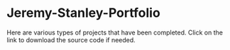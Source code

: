 # Jeremy-Stanley-Portfolio
Here are various types of projects that have been completed. Click on the link to download the source code if needed.
